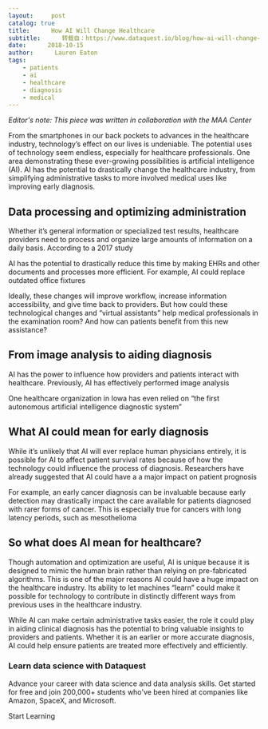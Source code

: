 ```yaml
---
layout:     post
catalog: true
title:      How AI Will Change Healthcare
subtitle:      转载自：https://www.dataquest.io/blog/how-ai-will-change-healthcare/
date:      2018-10-15
author:      Lauren Eaton
tags:
    - patients
    - ai
    - healthcare
    - diagnosis
    - medical
---
```


*Editor's note: This piece was written in collaboration with the MAA Center*

From the smartphones in our back pockets to advances in the healthcare industry, technology’s effect on our lives is undeniable. The potential uses of technology seem endless, especially for healthcare professionals. One area demonstrating these ever-growing possibilities is artificial intelligence (AI). AI has the potential to drastically change the healthcare industry, from simplifying administrative tasks to more involved medical uses like improving early diagnosis.

## Data processing and optimizing administration

Whether it’s general information or specialized test results, healthcare providers need to process and organize large amounts of information on a daily basis. According to a 2017 study

AI has the potential to drastically reduce this time by making EHRs and other documents and processes more efficient. For example, [](“https://healthitanalytics.com/features/ehr-users-want-their-time-back-and-artificial-intelligence-can-help”)AI could replace outdated office fixtures

Ideally, these changes will improve workflow, increase information accessibility, and give time back to providers. But how could these technological changes and “virtual assistants” help medical professionals in the examination room? And how can patients benefit from this new assistance?

## From image analysis to aiding diagnosis

AI has the power to influence how providers and patients interact with healthcare. Previously, AI has effectively performed [](“https://www.ajronline.org/doi/pdf/10.2214/AJR.11.7522”)image analysis

One healthcare organization in Iowa has even relied on [](“https://www.healthcareitnews.com/news/university-iowa-healthcare-rolls-out-first-autonomous-ai-diagnostic-system-cleared-fda”)“the first autonomous artificial intelligence diagnostic system”

## What AI could mean for early diagnosis

While it’s unlikely that AI will ever replace human physicians entirely, it is possible for AI to affect patient survival rates because of how the technology could influence the process of diagnosis. Researchers have already suggested that AI could have a [](“https://www.bbc.com/news/health-42357257”)a major impact on patient prognosis

For example, an early cancer diagnosis can be invaluable because early detection may drastically impact the care available for patients diagnosed with rarer forms of cancer. This is especially true for [](“https://www.maacenter.org/mesothelioma/“)cancers with long latency periods, such as mesothelioma

## So what does AI mean for healthcare?

Though automation and optimization are useful, AI is unique because it is designed to mimic the human brain rather than relying on pre-fabricated algorithms. This is one of the major reasons AI could have a huge impact on the healthcare industry. Its ability to let machines “learn” could make it possible for technology to contribute in distinctly different ways from previous uses in the healthcare industry.

While AI can make certain administrative tasks easier, the role it could play in aiding clinical diagnosis has the potential to bring valuable insights to providers and patients. Whether it is an earlier or more accurate diagnosis, AI could help ensure patients are treated more effectively and efficiently.

### Learn data science with Dataquest


 Advance your career with data science and data analysis skills. Get started for free and join 200,000+ students who've been hired at companies like Amazon, SpaceX, and Microsoft.
 


Start Learning

